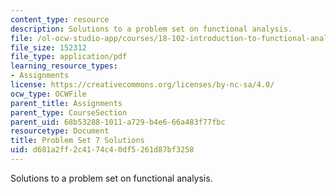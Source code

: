 ```yaml
---
content_type: resource
description: Solutions to a problem set on functional analysis.
file: /ol-ocw-studio-app/courses/18-102-introduction-to-functional-analysis-spring-2009/d681a2ff2c4174c40df5261d87bf3258_MIT18_102s09_sol_pset7.pdf
file_size: 152312
file_type: application/pdf
learning_resource_types:
- Assignments
license: https://creativecommons.org/licenses/by-nc-sa/4.0/
ocw_type: OCWFile
parent_title: Assignments
parent_type: CourseSection
parent_uid: 68b53288-1011-a729-b4e6-66a483f77fbc
resourcetype: Document
title: Problem Set 7 Solutions
uid: d681a2ff-2c41-74c4-0df5-261d87bf3258
---
```

Solutions to a problem set on functional analysis.